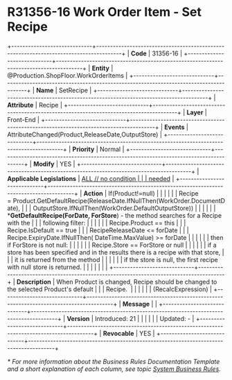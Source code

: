 ﻿---
erp.type: front-end-business-rule
erp.entity: Production.ShopFloor.WorkOrderItems
---

# R31356-16 Work Order Item  - Set Recipe
+-----------------------------+---------------------------------------------------------------------------------------+
| **Code**                    | 31356-16                                                                              |
+-----------------------------+---------------------------------------------------------------------------------------+
| **Entity**                  | @Production.ShopFloor.WorkOrderItems                                                  |
+-----------------------------+---------------------------------------------------------------------------------------+
| **Name**                    | SetRecipe                                                                             |
+-----------------------------+---------------------------------------------------------------------------------------+
| **Attribute**               | Recipe                                                                                |
+-----------------------------+---------------------------------------------------------------------------------------+
| **Layer**                   | Front-End                                                                             |
+-----------------------------+---------------------------------------------------------------------------------------+
| **Events**                  | AttributeChanged(Product,ReleaseDate,OutputStore)                                     |
+-----------------------------+---------------------------------------------------------------------------------------+
| **Priority**                | Normal                                                                                |
+-----------------------------+---------------------------------------------------------------------------------------+
| **Modify**                  | YES                                                                                   |
+-----------------------------+---------------------------------------------------------------------------------------+
| **Applicable Legislations** | [ALL // no condition                                                                  |
|                             | needed](xref:applicable-legislations)                                                 |
+-----------------------------+---------------------------------------------------------------------------------------+
| **Action**                  | If(Product!=null)                                                                     |
|                             |                                                                                       |
|                             | Recipe = Product.GetDefaultRecipe(ReleaseDate.IfNullThen(WorkOrder.DocumentDate),     |
|                             | OutputStore.IfNullThen(WorkOrder.DefaultOutputStore))                                 |
|                             |                                                                                       |
|                             | \***GetDefaultRecipe(ForDate, ForStore**) - the method searches for a Recipe with the |
|                             | following filter:                                                                     |
|                             |                                                                                       |
|                             | Recipe.Product == this                                                                |
|                             | Recipe.IsDefault == true                                                              |
|                             | RecipeReleaseDate \<= forDate                                                         |
|                             | Recipe.ExpiryDate.IfNullThen( DateTime.MaxValue) \>= forDate                          |
|                             |                                                                                       |
|                             | then if ForStore is not null:                                                         |
|                             |                                                                                       |
|                             | Recipe.Store == ForStore or null                                                      |
|                             |                                                                                       |
|                             | if a store has been specified and in the results there is a recipe with that store,   |
|                             | it is returned from the method                                                        |
|                             |                                                                                       |
|                             | if the store is null, the first recipe with null store is returned.                   |
|                             |                                                                                       |
|                             |                                                                                       |
+-----------------------------+---------------------------------------------------------------------------------------+
| **Description**             | When Product is changed, Recipe should be changed to the selected Product\'s default  |
|                             | Recipe.                                                                               |
|                             |                                                                                       |
|                             | (RecalcExpression)                                                                    |
+-----------------------------+---------------------------------------------------------------------------------------+
| **Message**                 |                                                                                       |
+-----------------------------+---------------------------------------------------------------------------------------+
| **Version**                 | Introduced: 21                                                                        |
|                             |                                                                                       |
|                             | Updated: -                                                                            |
+-----------------------------+---------------------------------------------------------------------------------------+
| **Revocable**               | YES                                                                                   |
+-----------------------------+---------------------------------------------------------------------------------------+

*\* For more information about the Business Rules Documentation Template and a short explanation of each column, see
topic [System Business Rules](../templates/template-description-system-business-rules.md).*
